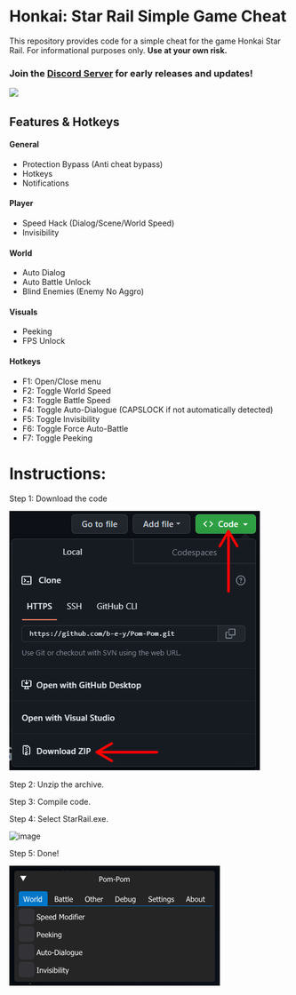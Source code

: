 # Honkai: Star Rail Simple Game Cheat

This repository provides code for a simple cheat for the game Honkai Star Rail. For informational purposes only. **Use at your own risk.**

### Join the [Discord Server](https://discord.gg/ygsTSDRyFq) for early releases and updates! 
<p align="left">
	<a href="https://discord.gg/ygsTSDRyFq"><img src="https://img.shields.io/discord/1106494804491259984?label=Discord&logo=discord&style=for-the-badge&color=blueviolet"></a>
</p>

## Features & Hotkeys

#### General
- Protection Bypass (Anti cheat bypass)
- Hotkeys
- Notifications

#### Player
- Speed Hack (Dialog/Scene/World Speed)
- Invisibility

#### World
- Auto Dialog
- Auto Battle Unlock
- Blind Enemies (Enemy No Aggro)

#### Visuals 
- Peeking
- FPS Unlock

#### Hotkeys
- F1: Open/Close menu
- F2: Toggle World Speed
- F3: Toggle Battle Speed
- F4: Toggle Auto-Dialogue (CAPSLOCK if not automatically detected)
- F5: Toggle Invisibility
- F6: Toggle Force Auto-Battle
- F7: Toggle Peeking

# Instructions:

Step 1: Download the code

![Screenshot](downloadpic.png)

Step 2: Unzip the archive.

Step 3: Compile code.

Step 4: Select StarRail.exe.

![image](https://user-images.githubusercontent.com/113752393/236632851-b1e6cfa0-7854-477d-b486-730300b1ee9a.png)

Step 5: Done!

![Screenshot](donepic.png)


